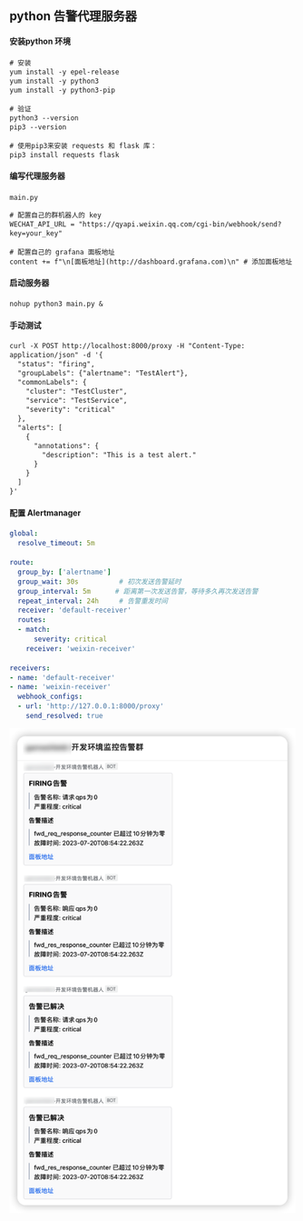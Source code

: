 ## python 告警代理服务器



#### 安装python 环境

```shell
# 安装
yum install -y epel-release
yum install -y python3
yum install -y python3-pip

# 验证
python3 --version
pip3 --version

# 使用pip3来安装 requests 和 flask 库：
pip3 install requests flask
```



#### 编写代理服务器

`main.py`

````shell
# 配置自己的群机器人的 key
WECHAT_API_URL = "https://qyapi.weixin.qq.com/cgi-bin/webhook/send?key=your_key"

# 配置自己的 grafana 面板地址
content += f"\n[面板地址](http://dashboard.grafana.com)\n" # 添加面板地址

````



#### 启动服务器

```shell
nohup python3 main.py &
```


#### 手动测试

```shell
curl -X POST http://localhost:8000/proxy -H "Content-Type: application/json" -d '{
  "status": "firing",
  "groupLabels": {"alertname": "TestAlert"},
  "commonLabels": {
    "cluster": "TestCluster",
    "service": "TestService",
    "severity": "critical"
  },
  "alerts": [
    {
      "annotations": {
        "description": "This is a test alert."
      }
    }
  ]
}'
```



#### 配置 Alertmanager

```yaml
global:
  resolve_timeout: 5m

route:
  group_by: ['alertname']
  group_wait: 30s          # 初次发送告警延时
  group_interval: 5m      # 距离第一次发送告警，等待多久再次发送告警
  repeat_interval: 24h     # 告警重发时间
  receiver: 'default-receiver'
  routes:
  - match:
      severity: critical
    receiver: 'weixin-receiver'

receivers:
- name: 'default-receiver'
- name: 'weixin-receiver'
  webhook_configs:
  - url: 'http://127.0.0.1:8000/proxy'
    send_resolved: true
```
![图片描述](https://github.com/MasonSRE/alertmanager-wechatbot/blob/main/wechatbot.png)
